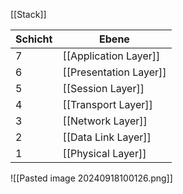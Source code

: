 [[Stack]]



| Schicht | Ebene                  |
| ------- | ---------------------- |
| 7       | [[Application Layer]]  |
| 6       | [[Presentation Layer]] |
| 5       | [[Session Layer]]      |
| 4       | [[Transport Layer]]    |
| 3       | [[Network Layer]]      |
| 2       | [[Data Link Layer]]    |
| 1       | [[Physical Layer]]     |



![[Pasted image 20240918100126.png]]